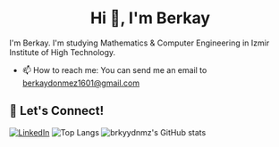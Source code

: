 <h1 align="center">Hi 👋, I'm Berkay</h1>

I'm Berkay. I'm studying Mathematics & Computer Engineering in Izmir Institute of High Technology.

- 📫 How to reach me: You can send me an email to [berkaydonmez1601@gmail.com](mailto://berkaydonmez1601@gmail.com)

## 🔗 Let's Connect!
<a href="https://www.linkedin.com/in/berkay-d%C3%B6nmez-b7948872/" target="_blank"><img alt="LinkedIn" src="https://img.shields.io/badge/linkedin-%230077B5.svg?&style=for-the-badge&logo=linkedin&logoColor=white" /></a>
![Top Langs](https://github-readme-stats.vercel.app/api/top-langs/?username=brkyydnmz&layout=compact)
![brkyydnmz's GitHub stats](https://github-readme-stats.vercel.app/api?username=brkyydnmz&theme=codeSTACKr&show_icons=true)
